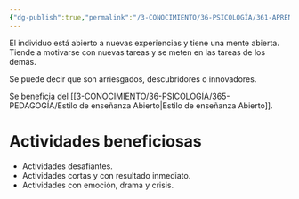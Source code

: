 ```yaml
---
{"dg-publish":true,"permalink":"/3-CONOCIMIENTO/36-PSICOLOGÍA/361-APRENDIZAJE/Estilo de aprendizaje Activo/"}
---
```


El individuo está abierto a nuevas experiencias y tiene una mente abierta. Tiende a motivarse con nuevas tareas y se meten en las tareas de los demás.

Se puede decir que son arriesgados, descubridores o innovadores.

Se beneficia del [[3-CONOCIMIENTO/36-PSICOLOGÍA/365-PEDAGOGÍA/Estilo de enseñanza Abierto\|Estilo de enseñanza Abierto]].

# Actividades beneficiosas
- Actividades desafiantes.
- Actividades cortas y con resultado inmediato.
- Actividades con emoción, drama y crisis.